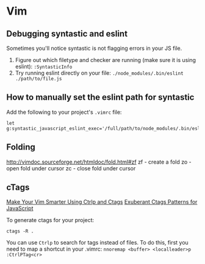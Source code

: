 # Vim

## Debugging syntastic and eslint

Sometimes you'll notice syntastic is not flagging errors in your JS file.

1. Figure out which filetype and checker are running (make sure it is using eslint):
  `:SyntasticInfo`
2. Try running eslint directly on your file:
  `./node_modules/.bin/eslint ./path/to/file.js`

## How to manually set the eslint path for syntastic
Add the following to your project's `.vimrc` file:
```
let g:syntastic_javascript_eslint_exec='/full/path/to/node_modules/.bin/eslint'
```

## Folding
http://vimdoc.sourceforge.net/htmldoc/fold.html#zf
zf - create a fold
zo - open fold under cursor
zc - close fold under cursor

## cTags
[Make Your Vim Smarter Using Ctrlp and Ctags](https://medium.freecodecamp.org/make-your-vim-smarter-using-ctrlp-and-ctags-846fc12178a4)
[Exuberant Ctags Patterns for JavaScript](https://github.com/romainl/ctags-patterns-for-javascript)

To generate ctags for your project:
```
ctags -R .
```

You can use `Ctrlp` to search for tags instead of files. To do this, first you need to map a shortcut in your .vimrc:
`nnoremap <buffer> <localleader>p :CtrlPTag<cr>`


